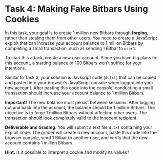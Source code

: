 # Task 4: Making Fake Bitbars Using Cookies

In this task, your goal is to create 1 million new Bitbars through **forging**, rather than stealing them from other users. You need to create a JavaScript exploit that can increase your account balance to 1 million Bitbars by completing a small transaction, such as sending 1 Bitbar to `user1`.

To start this attack, create a new user account. Since you have big plans for this account, a starting balance of 100 Bitbars won't suffice for your intentions.

Similar to Task 3, your solution is Javscript code (`d.txt`) that can be copied and pasted into your browser’s JavaScript console when logged into your new account. After pasting this code into the console, conducting a small transaction should increase your account balance to 1 million Bitbars.

**Important!** The new balance must persist between sessions. After logging out and back into the account, the balance should be 1 million Bitbars. The objective is to forge 1 million Bitbars without affecting other users. The transaction should look completely valid to the innocent recipient. 

**Deliverable and Grading.** You will submit a text file `d.txt` containing your exploit code. The grader will create a new account, paste this code into the browser console, send 1 Bitbar to another user, and verify that the new account contains 1 million Bitbars.

**Hint:** Is it possible to interpret a cookie and modify its values?

